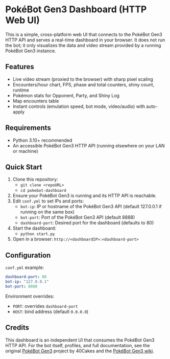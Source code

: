 # PokéBot Gen3 Dashboard (HTTP Web UI)

This is a simple, cross-platform web UI that connects to the PokéBot Gen3 HTTP API and serves a real-time dashboard in your browser. It does not run the bot; it only visualizes the data and video stream provided by a running PokéBot Gen3 instance.

## Features
- Live video stream (proxied to the browser) with sharp pixel scaling
- Encounters/hour chart, FPS, phase and total counters, shiny count, runtime
- Pokémon stats for Opponent, Party, and Shiny Log
- Map encounters table
- Instant controls (emulation speed, bot mode, video/audio) with auto-apply

## Requirements
- Python 3.10+ recommended
- An accessible PokéBot Gen3 HTTP API (running elsewhere on your LAN or machine)

## Quick Start
1. Clone this repository:
   - `git clone <repoURL>`
   - `cd pokebot-dashboard`
2. Ensure your PokéBot Gen3 is running and its HTTP API is reachable.
3. Edit `conf.yml` to set IPs and ports:
   - `bot-ip`: IP or hostname of the PokéBot Gen3 API (default 127.0.0.1 if running on the same box)
   - `bot-port`: Port of the PokéBot Gen3 API (default 8888)
   - `dashboard-port`: Desired port for the dashboard (defaults to 80)
4. Start the dashboard:
   - `python start.py`
5. Open in a browser: `http://<dashboardIP>:<dashboard-port>`

## Configuration
`conf.yml` example:
```yaml
dashboard-port: 80
bot-ip: "127.0.0.1"
bot-port: 8888
```
Environment overrides:
- `PORT`: overrides `dashboard-port`
- `HOST`: bind address (default `0.0.0.0`)

## Credits
This dashboard is an independent UI that consumes the PokéBot Gen3 HTTP API. For the bot itself, profiles, and full documentation, see the original [PokéBot Gen3](https://github.com/40Cakes/pokebot-gen3) project by 40Cakes and the [PokéBot Gen3 wiki](https://github.com/40Cakes/pokebot-gen3/tree/main/wiki).
